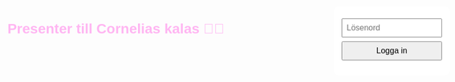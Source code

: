 <!DOCTYPE html>
<html lang="sv">
<head>
  <meta charset="UTF-8">
  <meta name="viewport" content="width=device-width, initial-scale=1.0">
  <title>Presenter till Cornelias kalas</title>
  <style>
    body {
      font-family: sans-serif;
      margin: 0;
      padding: 2rem;
      background: url('https://cdn.pixabay.com/photo/2013/07/18/10/56/space-164595_1280.jpg') no-repeat center center fixed;
      background-size: cover;
      color: #fff;
      position: relative;
      overflow-x: hidden;
    }
    h1 {
      color: #ffb6f2;
      text-align: center;
    }
    .present {
      background-color: rgba(255, 255, 255, 0.9);
      color: #000;
      border-radius: 10px;
      padding: 1rem;
      margin-bottom: 1rem;
    }
    .booked {
      background-color: rgba(220, 220, 220, 0.8);
      color: #555;
      text-decoration: line-through;
    }
    #adminSection, #adminLogin {
      background-color: rgba(255, 255, 255, 0.95);
      color: #000;
      padding: 1rem;
      border-radius: 10px;
      margin-top: 2rem;
    }
    #adminLogin {
      position: fixed;
      top: 10px;
      right: 10px;
      width: 200px;
    }
    input, button {
      width: 100%;
      margin-top: 0.5rem;
      padding: 0.5rem;
      font-size: 1rem;
    }
    .preview {
      width: 100%;
      max-height: 150px;
      object-fit: contain;
      margin-top: 0.5rem;
    }
    .unicorn {
      position: absolute;
      width: 100px;
      animation: float 20s linear infinite;
    }
    @keyframes float {
      0% { transform: translateX(-150px); top: 10%; }
      50% { top: 60%; }
      100% { transform: translateX(110vw); top: 30%; }
    }
  </style>
</head>
<body>
  <!-- Unicorns -->
  <img src="https://media.giphy.com/media/3oEduKzmWQJpQeB1SM/giphy.gif" class="unicorn" style="top:5%; left:-120px; animation-delay: 0s;">
  <img src="https://media.giphy.com/media/YTbZzCkRQCEJa/giphy.gif" class="unicorn" style="top:30%; left:-180px; animation-delay: 5s;">
  <img src="https://media.giphy.com/media/26u4nJPf0JtQPdStq/giphy.gif" class="unicorn" style="top:50%; left:-200px; animation-delay: 10s;">
  <img src="https://media.giphy.com/media/W3KijyP3U8K9G/giphy.gif" class="unicorn" style="top:70%; left:-150px; animation-delay: 15s;">

  <h1>Presenter till Cornelias kalas 🎉🦄</h1>
  <div id="presentList"></div>

  <div id="adminLogin">
    <input type="password" id="adminPass" placeholder="Lösenord">
    <button onclick="checkPassword()">Logga in</button>
    <p id="loginError" style="color:red;"></p>
  </div>

  <div id="adminSection" style="display:none;">
    <h3>Lägg till ny present</h3>
    <form id="addForm">
      <input type="text" id="presentName" placeholder="Presentens namn" required>
      <input type="text" id="presentDesc" placeholder="Kategori (t.ex. LEGO, pyssel, kläder)">
      <input type="text" id="presentPrice" placeholder="Pris i kr">
      <input type="url" id="presentImg" placeholder="Bildlänk (valfritt)">
      <button type="submit">Lägg till present</button>
    </form>
  </div>

<script>
const presentList = document.getElementById('presentList');
const addForm = document.getElementById('addForm');
const adminSection = document.getElementById('adminSection');
const loginError = document.getElementById('loginError');
let presents = JSON.parse(localStorage.getItem('presents') || '[]');

if (presents.length === 0) {
  presents = [
    {
      name: 'LEGO Friends Hus',
      desc: 'LEGO',
      price: '299',
      img: 'https://m.media-amazon.com/images/I/71sFCDzN6bL._AC_SL1500_.jpg',
      booked: false
    },
    {
      name: 'Rosa badanka med glitter',
      desc: 'Badleksak',
      price: '49',
      img: 'https://www.partyhallen.se/images/0.81337700_1662979626_badanka-rosa-med-glitter.jpg',
      booked: false
    }
  ];
}

function renderPresents() {
  presentList.innerHTML = '';
  presents.forEach((p, i) => {
    const div = document.createElement('div');
    div.className = 'present' + (p.booked ? ' booked' : '');
    div.innerHTML = `
      <strong>${p.name}</strong><br/>
      <em>${p.desc}</em><br/>
      ${p.price ? `<p>Pris: ${p.price} kr</p>` : ''}
      ${p.img ? `<img src="${p.img}" class="preview" alt="${p.name}" />` : ''}<br/>
      <label>
        <input type="checkbox" ${p.booked ? 'checked disabled' : ''} onchange="bookPresent(${i})" />
        ${p.booked ? 'Bokad' : 'Jag köper denna'}
      </label>
    `;
    presentList.appendChild(div);
  });
}

function bookPresent(index) {
  presents[index].booked = true;
  saveAndRender();
}

addForm.onsubmit = (e) => {
  e.preventDefault();
  const name = document.getElementById('presentName').value.trim();
  const desc = document.getElementById('presentDesc').value.trim();
  const price = document.getElementById('presentPrice').value.trim();
  const img = document.getElementById('presentImg').value.trim();
  if (name) {
    presents.push({ name, desc, price, img, booked: false });
    saveAndRender();
    addForm.reset();
  }
}

function saveAndRender() {
  localStorage.setItem('presents', JSON.stringify(presents));
  renderPresents();
}

function checkPassword() {
  const input = document.getElementById('adminPass').value;
  if (input === 'cornelia123') {
    adminSection.style.display = 'block';
    document.getElementById('adminLogin').style.display = 'none';
  } else {
    loginError.textContent = 'Fel lösenord';
  }
}

renderPresents();
</script>
</body>
</html>
